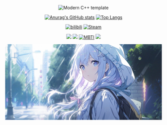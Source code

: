 <div id="title" align=center>

![Modern C++ template][github-sub-title:img]

[![Anurag's GitHub stats](https://github-readme-stats.vercel.app/api?username=LanXiYaa&show_icons=true&&theme=cobalt)](https://github.com/LanXiYaa)
[![Top Langs](https://github-readme-stats.vercel.app/api/top-langs/?username=LanXiyaa&layout=compact)](https://github.com/LanXiYaa)

[![bilibili]( https://img.shields.io/badge/B站-404zero呀-FB7299)](https://space.bilibili.com/1890708787)
[![Steam]( https://img.shields.io/badge/Steam-404zero-2DA3E0)](https://steamcommunity.com/profiles/76561199186542923/)

![](https://img.shields.io/badge/讨厌-学习-F69D38) 
![](https://img.shields.io/badge/性格-内向-66CEF5) 
[![MBTI]( https://img.shields.io/badge/MBTI-INFP-5EDF4F)](https://www.16personalities.com/ch/档案/032f9c2557e3a)
![](https://img.shields.io/badge/爱好-二次元-E3ABCE)

</div>

![头像](image/头像.jpg)


[github-sub-title:img]: https://readme-typing-svg.herokuapp.com?font=Segoe+Script&center=true&lines=404zero.


